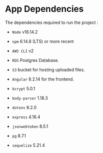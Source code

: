 # App Dependencies

The dependencies required to run the project :

- `Node` v16.14.2 

- `npm` 6.14.8 (LTS) or more recent

- `AWS CLI` v2

- `RDS` Postgres Database.

- `S3` bucket for hosting uploaded files.

- `Angular` 8.2.14 for the frontend.

- `bcrypt` 5.0.1

- `body-parser` 1.18.3

- `dotenv` 8.2.0

- `express` 4.16.4

- `jsonwebtoken` 8.5.1

- `pg` 8.7.1

- `sequelize` 5.21.4
